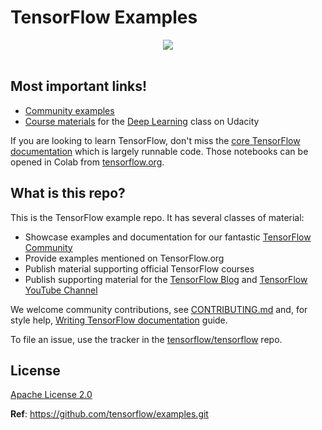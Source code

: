 # TensorFlow Examples

<div align="center">
  <img src="https://www.tensorflow.org/images/tf_logo_social.png" /><br /><br />
</div>

<h2>Most important links!</h2>

* [Community examples](./community)
* [Course materials](./courses/udacity_deep_learning) for the [Deep Learning](https://www.udacity.com/course/deep-learning--ud730) class on Udacity

If you are looking to learn TensorFlow, don't miss the
[core TensorFlow documentation](http://github.com/tensorflow/docs)
which is largely runnable code.
Those notebooks can be opened in Colab from
[tensorflow.org](https://tensorflow.org).

<h2>What is this repo?</h2>

This is the TensorFlow example repo.  It has several classes of material:

* Showcase examples and documentation for our fantastic [TensorFlow Community](https://tensorflow.org/community)
* Provide examples mentioned on TensorFlow.org
* Publish material supporting official TensorFlow courses
* Publish supporting material for the [TensorFlow Blog](https://blog.tensorflow.org) and [TensorFlow YouTube Channel](https://youtube.com/tensorflow)

We welcome community contributions, see [CONTRIBUTING.md](CONTRIBUTING.md) and, for style help,
[Writing TensorFlow documentation](https://www.tensorflow.org/community/documentation)
guide.

To file an issue, use the tracker in the
[tensorflow/tensorflow](https://github.com/tensorflow/tensorflow/issues/new?template=20-documentation-issue.md) repo.

## License

[Apache License 2.0](LICENSE)

**Ref**: https://github.com/tensorflow/examples.git